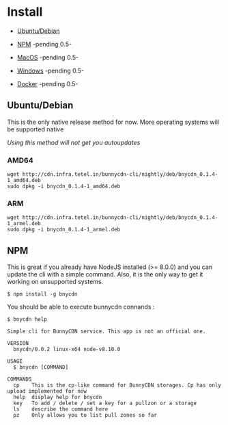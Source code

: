# Install

- [Ubuntu/Debian]()

- [NPM]() -pending 0.5-

- [MacOS]() -pending 0.5-

- [Windows]() -pending 0.5-

- [Docker]() -pending 0.5-


## Ubuntu/Debian
This is the only native release method for now. More operating systems will be supported native

*Using this method will not get you autoupdates*

### AMD64
```console
wget http://cdn.infra.tetel.in/bunnycdn-cli/nightly/deb/bnycdn_0.1.4-1_amd64.deb
sudo dpkg -i bnycdn_0.1.4-1_amd64.deb 
```

### ARM
```console
wget http://cdn.infra.tetel.in/bunnycdn-cli/nightly/deb/bnycdn_0.1.4-1_armel.deb
sudo dpkg -i bnycdn_0.1.4-1_armel.deb 
```


## NPM
This is great if you already have NodeJS installed (>= 8.0.0) and you can update the cli with a simple command.
Also, it is the only way to get it working on unsupported systems.

```console
$ npm install -g bnycdn
```


You should be able to execute bunnycdn connands :
```console
$ bnycdn help

Simple cli for BunnyCDN service. This app is not an official one.

VERSION
  bnycdn/0.0.2 linux-x64 node-v8.10.0

USAGE
  $ bnycdn [COMMAND]

COMMANDS
  cp    This is the cp-like command for BunnyCDN storages. Cp has only upload implemented for now
  help  display help for bnycdn
  key   To add / delete / set a key for a pullzon or a storage
  ls    describe the command here
  pz    Only allows you to list pull zones so far


```
